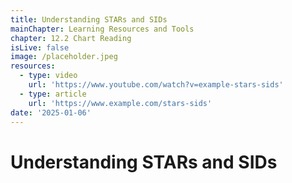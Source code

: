 ```yaml
---
title: Understanding STARs and SIDs
mainChapter: Learning Resources and Tools
chapter: 12.2 Chart Reading
isLive: false
image: /placeholder.jpeg
resources:
  - type: video
    url: 'https://www.youtube.com/watch?v=example-stars-sids'
  - type: article
    url: 'https://www.example.com/stars-sids'
date: '2025-01-06'
---
```


# Understanding STARs and SIDs
